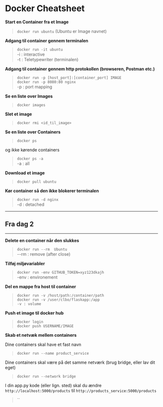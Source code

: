 # Docker Cheatsheet

**Start en Container fra et Image**
    
> `docker run ubuntu` (Ubuntu er Image navnet)    

**Adgang til container gennem terminalen**

> `docker run -it ubuntu`    
>  -i : interactive    
>  -t : Teletypewriter (terminalen) 

**Adgang til container gennem http protokollen (browseren, Postman etc.)**

>  `docker run -p [host_port]:[container_port] IMAGE`    
>  `docker run -p 8080:80 nginx`    
>  -p : port mapping    



**Se en liste over Images**

> `docker images`

**Slet et image**

> `docker rmi <id_til_image>`    

**Se en liste over Containers**

> `docker ps`     

og ikke kørende containers     

> `docker ps -a`    
> -a : all    

**Download et image**    

> `docker pull ubuntu`    

**Kør container så den ikke blokerer terminalen**

> `docker run -d nginx`    
> -d : detached

---
## Fra dag 2
---

**Delete en container når den slukkes**

> `docker run --rm  Ubuntu`    
> --rm : remove (after close)

**Tilføj miljøvariabler**

> `docker run -env GITHUB_TOKEN=xyz123dkajh`    
> -env : environement


**Del en mappe fra host til container**    

> `docker run -v /host/path:/container/path`    
> `docker run -v /user/clbo/flaskapp:/app`    
> `-v : volume`      

**Push et image til docker hub**    

> `docker login`    
> `docker push USERNAME/IMAGE`    

**Skab et netvæk mellem containers**

Dine containers skal have et fast navn    

> `docker run --name product_service`      

Dine containers skal være på det samme netværk (brug bridge, eller lav dit eget)       

> `docker run --network bridge`    

I din app.py kode (eller lign. sted) skal du ændre `http://localhost:5000/products` til  `http://products_service:5000/products`      




> ``

